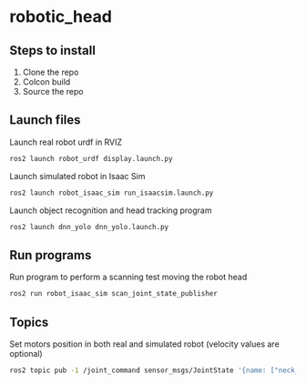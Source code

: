 # robotic_head

## Steps to install
1) Clone the repo  
2) Colcon build
3) Source the repo

## Launch files
Launch real robot urdf in RVIZ
```bash
ros2 launch robot_urdf display.launch.py
```
Launch simulated robot in Isaac Sim
```bash
ros2 launch robot_isaac_sim run_isaacsim.launch.py
```
Launch object recognition and head tracking program
```bash
ros2 launch dnn_yolo dnn_yolo.launch.py
```
## Run programs
Run program to perform a scanning test moving the robot head
```bash
ros2 run robot_isaac_sim scan_joint_state_publisher
```
## Topics
Set motors position in both real and simulated robot (velocity values are optional)
```bash
ros2 topic pub -1 /joint_command sensor_msgs/JointState '{name: ["neck_dx_joint", "dx_tilt_joint"], position: [0, 0]}'
```
